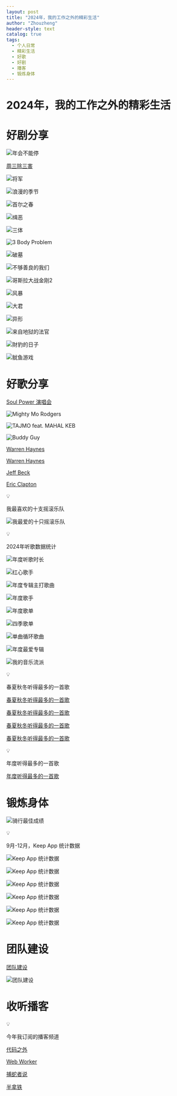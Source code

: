 ```yaml
---
layout: post
title: "2024年，我的工作之外的精彩生活"
author: "Zhouzheng"
header-style: text
catalog: true
tags:
  - 个人日常
  - 精彩生活
  - 好歌
  - 好剧
  - 播客
  - 锻炼身体
---
```


# 2024年，我的工作之外的精彩生活

# 好剧分享

![年会不能停](/images/2024/life/20250109142356.jpg)

[周三除三害](/assets/2024/life/a30b153c0f5fdb536df48508ab29d4bc.mp4)

![将军](/images/2024/life/20250110214001.jpg)

![浪漫的季节](/images/2024/life/c035b386-9a77-4276-aac6-4c1e7230443d.png)

![首尔之春](/images/2024/life/20250110212018.jpg)

![缉恶](/images/2024/life/20250110211853.jpg)

![三体](/images/2024/life/20250110213958.jpg)

![3 Body Problem](/images/2024/life/20250110214009.jpg)

![破墓](/images/2024/life/20250110214023.jpg)

![不够善良的我们](/images/2024/life/20250110214027.jpg)

![哥斯拉大战金刚2](/images/2024/life/20250110214030.jpg)

![风暴](/images/2024/life/20250110214033.jpg)

![大君](/images/2024/life/20250110220107.jpg)

![异形](/images/2024/life/20250110220136.jpg)

![来自地狱的法官](/images/2024/life/20250110220143.jpg)

![財豹的日子](/images/2024/life/20250110220146.jpg)

![鱿鱼游戏](/images/2024/life/20250110220152.jpg)

# 好歌分享

[Soul Power 演唱会](/assets/2024/life/af9f951583c62f070e68a6df035e4952.mp4)

![Mighty Mo Rodgers](/images/2024/life/20250110214012.jpg)

![TAJMO feat. MAHAL KEB](/images/2024/life/20250110214016.jpg)

![Buddy Guy](/images/2024/life/20250110214019.jpg)

[Warren Haynes](/assets/2024/life/3346853fb0b7674f789f5efb2c03d9e9.mp4)

[Warren Haynes](/assets/2024/life/2ee851abc88b668131077a5123cfcfe4.mp4)

[Jeff Beck](/assets/2024/life/ce0c389d5a564dcbc606b18a7aa577de.mp4)

[Eric Clapton](/assets/2024/life/a073792d2c95820b1ca6848c610a2db9.mp4)

<aside>
💡

我最喜欢的十支摇滚乐队

</aside>

![我最爱的十只摇滚乐队](/images/2024/life/20250110220056.jpg)

<aside>
💡

2024年听歌数据统计

</aside>

![年度听歌时长](/images/2024/life/20250110220225.jpg)

![红心歌手](/images/2024/life/20250110220222.jpg)

![年度专辑主打歌曲](/images/2024/life/20250110220219.jpg)

![年度歌手](/images/2024/life/20250110220216.jpg)

![年度歌单](/images/2024/life/20250110220212.jpg)

![四季歌单](/images/2024/life/20250110220208.jpg)

![单曲循环歌曲](/images/2024/life/20250110220205.jpg)

![年度最爱专辑](/images/2024/life/20250110220201.jpg)

![我的音乐流派](/images/2024/life/20250110220158.jpg)

<aside>
💡

春夏秋冬听得最多的一首歌

</aside>

[春夏秋冬听得最多的一首歌](https://www.youtube.com/watch?v=F5ymatKD0c0)

[春夏秋冬听得最多的一首歌](https://www.youtube.com/watch?v=rB6OlJqV1rQ)

[春夏秋冬听得最多的一首歌](https://www.youtube.com/watch?v=l2OLchWVnaA)

[春夏秋冬听得最多的一首歌](https://www.youtube.com/watch?v=sehhUfO6RRA)

<aside>
💡

年度听得最多的一首歌

</aside>

[年度听得最多的一首歌](https://www.youtube.com/watch?v=itEB0Db5Idk)

# 锻炼身体

![骑行最佳成绩](/images/2024/life/20250110220100.jpg)

<aside>
💡

9月-12月，Keep App 统计数据

</aside>

![Keep App 统计数据](/images/2024/life/20250110220238.jpg)

![Keep App 统计数据](/images/2024/life/20250110220232.jpg)

![Keep App 统计数据](/images/2024/life/20250110220229.jpg)

![Keep App 统计数据](/images/2024/life/20250110220241.jpg)

![Keep App 统计数据](/images/2024/life/20250110220235.jpg)

![Keep App 统计数据](/images/2024/life/20250110220245.jpg)

# 团队建设

[团队建设](/assets/2024/life/95e247ab32a51f6309e6ee7b1001c804.mp4)

![团队建设](/images/2024/life/20250110220155.jpg)

# 收听播客

<aside>
💡

今年我订阅的播客频道

</aside>

[代码之外](https://www.xiaoyuzhoufm.com/podcast/6194d973c14c9a0db82de1ea?s=eyJ1IjoiNjVjMmY5MjFlZGNlNjcxMDRhNjA1NDYxIiwiZCI6MX0%3D)

[Web Worker](https://www.xiaoyuzhoufm.com/podcast/613753ef23c82a9a1ccfdf35?s=eyJ1IjoiNjVjMmY5MjFlZGNlNjcxMDRhNjA1NDYxIiwiZCI6MX0%3D)

[捕蛇者说](https://www.xiaoyuzhoufm.com/podcast/5e2864f7418a84a04628f2da?s=eyJ1IjoiNjVjMmY5MjFlZGNlNjcxMDRhNjA1NDYxIiwiZCI6MX0%3D)

[半拿铁](https://www.xiaoyuzhoufm.com/podcast/66cf49c856bfd3907ac9250b?s=eyJ1IjoiNjVjMmY5MjFlZGNlNjcxMDRhNjA1NDYxIiwiZCI6MX0%3D)
